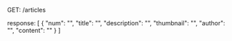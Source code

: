 GET: /articles

response:
[
    { 
        "num": "",
        "title": "",
        "description": "",
        "thumbnail": "",
        "author": "",
        "content": ""
    }
]
